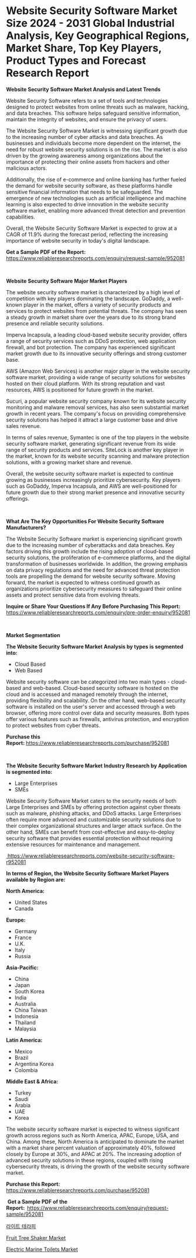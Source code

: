 <p><h1>Website Security Software Market Size 2024 - 2031 Global Industrial Analysis, Key Geographical Regions, Market Share, Top Key Players, Product Types and Forecast Research Report</h1></p><p><strong>Website Security Software Market Analysis and Latest Trends</strong></p>
<p><p>Website Security Software refers to a set of tools and technologies designed to protect websites from online threats such as malware, hacking, and data breaches. This software helps safeguard sensitive information, maintain the integrity of websites, and ensure the privacy of users.</p><p>The Website Security Software Market is witnessing significant growth due to the increasing number of cyber attacks and data breaches. As businesses and individuals become more dependent on the internet, the need for robust website security solutions is on the rise. The market is also driven by the growing awareness among organizations about the importance of protecting their online assets from hackers and other malicious actors.</p><p>Additionally, the rise of e-commerce and online banking has further fueled the demand for website security software, as these platforms handle sensitive financial information that needs to be safeguarded. The emergence of new technologies such as artificial intelligence and machine learning is also expected to drive innovation in the website security software market, enabling more advanced threat detection and prevention capabilities.</p><p>Overall, the Website Security Software Market is expected to grow at a CAGR of 11.9% during the forecast period, reflecting the increasing importance of website security in today's digital landscape.</p></p>
<p><strong>Get a Sample PDF of the Report:&nbsp;</strong> <a href="https://www.reliableresearchreports.com/enquiry/request-sample/952081">https://www.reliableresearchreports.com/enquiry/request-sample/952081</a></p>
<p>&nbsp;</p>
<p><strong>Website Security Software Major Market Players</strong></p>
<p><p>The website security software market is characterized by a high level of competition with key players dominating the landscape. GoDaddy, a well-known player in the market, offers a variety of security products and services to protect websites from potential threats. The company has seen a steady growth in market share over the years due to its strong brand presence and reliable security solutions.</p><p>Imperva Incapsula, a leading cloud-based website security provider, offers a range of security services such as DDoS protection, web application firewall, and bot protection. The company has experienced significant market growth due to its innovative security offerings and strong customer base.</p><p>AWS (Amazon Web Services) is another major player in the website security software market, providing a wide range of security solutions for websites hosted on their cloud platform. With its strong reputation and vast resources, AWS is positioned for future growth in the market.</p><p>Sucuri, a popular website security company known for its website security monitoring and malware removal services, has also seen substantial market growth in recent years. The company's focus on providing comprehensive security solutions has helped it attract a large customer base and drive sales revenue.</p><p>In terms of sales revenue, Symantec is one of the top players in the website security software market, generating significant revenue from its wide range of security products and services. SiteLock is another key player in the market, known for its website security scanning and malware protection solutions, with a growing market share and revenue.</p><p>Overall, the website security software market is expected to continue growing as businesses increasingly prioritize cybersecurity. Key players such as GoDaddy, Imperva Incapsula, and AWS are well-positioned for future growth due to their strong market presence and innovative security offerings.</p></p>
<p>&nbsp;</p>
<p><strong>What Are The Key Opportunities For Website Security Software Manufacturers?</strong></p>
<p><p>The Website Security Software market is experiencing significant growth due to the increasing number of cyberattacks and data breaches. Key factors driving this growth include the rising adoption of cloud-based security solutions, the proliferation of e-commerce platforms, and the digital transformation of businesses worldwide. In addition, the growing emphasis on data privacy regulations and the need for advanced threat protection tools are propelling the demand for website security software. Moving forward, the market is expected to witness continued growth as organizations prioritize cybersecurity measures to safeguard their online assets and protect sensitive data from evolving threats.</p></p>
<p><strong>Inquire or Share Your Questions If Any Before Purchasing This Report:</strong> <a href="https://www.reliableresearchreports.com/enquiry/pre-order-enquiry/952081">https://www.reliableresearchreports.com/enquiry/pre-order-enquiry/952081</a></p>
<p>&nbsp;</p>
<p><strong>Market Segmentation</strong></p>
<p><strong>The Website Security Software Market Analysis by types is segmented into:</strong></p>
<p><ul><li>Cloud Based</li><li>Web Based</li></ul></p>
<p><p>Website security software can be categorized into two main types - cloud-based and web-based. Cloud-based security software is hosted on the cloud and is accessed and managed remotely through the internet, providing flexibility and scalability. On the other hand, web-based security software is installed on the user's server and accessed through a web browser, offering more control over data and security measures. Both types offer various features such as firewalls, antivirus protection, and encryption to protect websites from cyber threats.</p></p>
<p><strong>Purchase this Report:&nbsp;</strong><a href="https://www.reliableresearchreports.com/purchase/952081">https://www.reliableresearchreports.com/purchase/952081</a></p>
<p>&nbsp;</p>
<p><strong>The Website Security Software Market Industry Research by Application is segmented into:</strong></p>
<p><ul><li>Large Enterprises</li><li>SMEs</li></ul></p>
<p><p>Website Security Software Market caters to the security needs of both Large Enterprises and SMEs by offering protection against cyber threats such as malware, phishing attacks, and DDoS attacks. Large Enterprises often require more advanced and customizable security solutions due to their complex organizational structures and larger attack surface. On the other hand, SMEs can benefit from cost-effective and easy-to-deploy security software that provides essential protection without requiring extensive resources for maintenance and management.</p></p>
<p><a href="https://www.reliableresearchreports.com/website-security-software-r952081">&nbsp;https://www.reliableresearchreports.com/website-security-software-r952081</a></p>
<p><strong>In terms of Region, the Website Security Software Market Players available by Region are:</strong></p>
<p>
    <p> <strong> North America: </strong>
        <ul>
            <li>United States</li>
            <li>Canada</li>
        </ul>
        </p> 
    <p> <strong> Europe: </strong>
        <ul>
            <li>Germany</li>
            <li>France</li>
            <li>U.K.</li>
            <li>Italy</li>
            <li>Russia</li>
        </ul>
        </p> 
    <p> <strong> Asia-Pacific: </strong>
        <ul>
            <li>China</li>
            <li>Japan</li>
            <li>South Korea</li>
            <li>India</li>
            <li>Australia</li>
            <li>China Taiwan</li>
            <li>Indonesia</li>
            <li>Thailand</li>
            <li>Malaysia</li>
        </ul>
        </p> 
    <p> <strong> Latin America: </strong>
        <ul>
            <li>Mexico</li>
            <li>Brazil</li>
            <li>Argentina Korea</li>
            <li>Colombia</li>
        </ul>
        </p> 
    <p> <strong> Middle East & Africa: </strong>
        <ul>
            <li>Turkey</li>
            <li>Saudi</li>
            <li>Arabia</li>
            <li>UAE</li>
            <li>Korea</li>
        </ul>
    </p>
    </p>
<p><p>The website security software market is expected to witness significant growth across regions such as North America, APAC, Europe, USA, and China. Among these, North America is anticipated to dominate the market with a market share percent valuation of approximately 40%, followed closely by Europe at 30%, and APAC at 20%. The increasing adoption of advanced security solutions in these regions, coupled with rising cybersecurity threats, is driving the growth of the website security software market.</p></p>
<p><strong>Purchase this Report: </strong><a href="https://www.reliableresearchreports.com/purchase/952081">https://www.reliableresearchreports.com/purchase/952081</a></p>
<p>&nbsp;<strong>Get a Sample PDF of the Report:&nbsp;&nbsp;</strong><a href="https://www.reliableresearchreports.com/enquiry/request-sample/952081">https://www.reliableresearchreports.com/enquiry/request-sample/952081</a></p>
<p><strong></strong></p>
<p><p><a href="https://github.com/laholand/Market-Research-Report-List-3/blob/main/943656951254.md">라이트 테라피</a></p><p><a href="https://www.linkedin.com/pulse/fruit-tree-shaker-market-report-reveals-latest-trends-growth-fatoe?trackingId=WHp7nrqiCFJmDyJe80yJ%2FQ%3D%3D">Fruit Tree Shaker Market</a></p><p><a href="https://www.linkedin.com/pulse/electric-marine-toilets-market-insight-trends-growth-forecasted-lw35e?trackingId=KKZh39E%2F21VzLwEIh4K9%2FQ%3D%3D">Electric Marine Toilets Market</a></p></p>